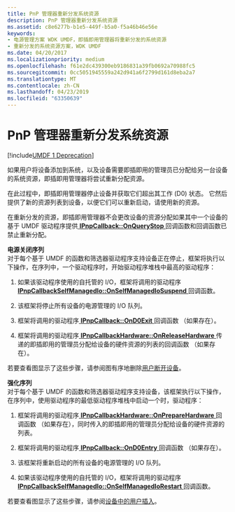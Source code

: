 ```yaml
---
title: PnP 管理器重新分发系统资源
description: PnP 管理器重新分发系统资源
ms.assetid: c8e6277b-b1e5-449f-b5a0-f5a46b46e56e
keywords:
- 电源管理方案 WDK UMDF，即插即用管理器将重新分发的系统资源
- 重新分发的系统资源方案，WDK UMDF
ms.date: 04/20/2017
ms.localizationpriority: medium
ms.openlocfilehash: f61e2dc439300eb9186831a39fb0692a70988fc5
ms.sourcegitcommit: 0cc5051945559a242d941a6f2799d161d8eba2a7
ms.translationtype: MT
ms.contentlocale: zh-CN
ms.lasthandoff: 04/23/2019
ms.locfileid: "63350639"
---
```

# <a name="the-pnp-manager-redistributes-system-resources"></a>PnP 管理器重新分发系统资源


[!include[UMDF 1 Deprecation](../umdf-1-deprecation.md)]

如果用户将设备添加到系统，以及设备需要即插即用的管理员已分配给另一台设备的系统资源，即插即用管理器将尝试重新分配资源。

在此过程中，即插即用管理器停止设备并获取它们超出其工作 (D0) 状态。 它然后提供了新的资源列表到设备，以便它们可以重新启动，请使用新的资源。

在重新分发的资源，即插即用管理器不会更改设备的资源分配如果其中一个设备的基于 UMDF 驱动程序提供[ **IPnpCallback::OnQueryStop** ](https://msdn.microsoft.com/library/windows/hardware/ff556811)回调函数和回调函数已禁止重新分配。

<a href="" id="power-down-sequence"></a>**电源关闭序列**  
对于每个基于 UMDF 的函数和筛选器驱动程序支持设备正在停止，框架将执行以下操作，在序列中，一个驱动程序时，开始驱动程序堆栈中最高的驱动程序：

1.  如果该驱动程序使用的自托管的 I/O，框架将调用的驱动程序[ **IPnpCallbackSelfManagedIo::OnSelfManagedIoSuspend** ](https://msdn.microsoft.com/library/windows/hardware/ff556790)回调函数。

2.  该框架将停止所有设备的电源管理的 I/O 队列。

3.  框架将调用的驱动程序[ **IPnpCallback::OnD0Exit** ](https://msdn.microsoft.com/library/windows/hardware/ff556803)回调函数 （如果存在）。

4.  框架将调用的驱动程序[ **IPnpCallbackHardware::OnReleaseHardware** ](https://msdn.microsoft.com/library/windows/hardware/ff556768)传递的即插即用的管理员分配给设备的硬件资源的列表的回调函数 （如果存在）。

若要查看图显示了这些步骤，请参阅图有序地删除[用户断开设备](a-user-unplugs-a-device.md)。

<a href="" id="power-up-sequence-------"></a>**强化序列**   
对于每个基于 UMDF 的函数和筛选器驱动程序支持设备，该框架执行以下操作，在序列中，使用驱动程序的最低驱动程序堆栈中启动一个时，驱动程序：

1.  框架将调用的驱动程序[ **IPnpCallbackHardware::OnPrepareHardware** ](https://msdn.microsoft.com/library/windows/hardware/ff556766)回调函数 （如果存在），同时传入的即插即用的管理员分配给设备的硬件资源的列表。

2.  框架将调用的驱动程序[ **IPnpCallback::OnD0Entry** ](https://msdn.microsoft.com/library/windows/hardware/ff556799)回调函数 （如果存在）。

3.  该框架将重新启动的所有设备的电源管理的 I/O 队列。

4.  如果该驱动程序使用的自托管的 I/O，框架将调用的驱动程序[ **IPnpCallbackSelfManagedIo::OnSelfManagedIoRestart** ](https://msdn.microsoft.com/library/windows/hardware/ff556785)回调函数。

若要查看图显示了这些步骤，请参阅[设备中的用户插入](a-user-plugs-in-a-device.md)。

 

 






